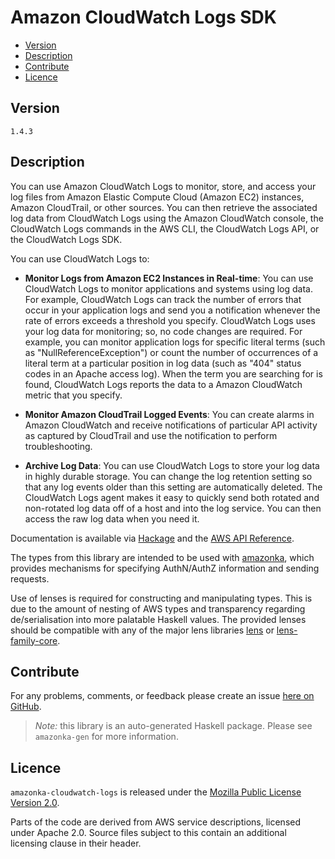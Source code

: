 # Amazon CloudWatch Logs SDK

* [Version](#version)
* [Description](#description)
* [Contribute](#contribute)
* [Licence](#licence)


## Version

`1.4.3`


## Description

You can use Amazon CloudWatch Logs to monitor, store, and access your log files from Amazon Elastic Compute Cloud (Amazon EC2) instances, Amazon CloudTrail, or other sources. You can then retrieve the associated log data from CloudWatch Logs using the Amazon CloudWatch console, the CloudWatch Logs commands in the AWS CLI, the CloudWatch Logs API, or the CloudWatch Logs SDK.

You can use CloudWatch Logs to:

-   __Monitor Logs from Amazon EC2 Instances in Real-time__: You can use CloudWatch Logs to monitor applications and systems using log data. For example, CloudWatch Logs can track the number of errors that occur in your application logs and send you a notification whenever the rate of errors exceeds a threshold you specify. CloudWatch Logs uses your log data for monitoring; so, no code changes are required. For example, you can monitor application logs for specific literal terms (such as \"NullReferenceException\") or count the number of occurrences of a literal term at a particular position in log data (such as \"404\" status codes in an Apache access log). When the term you are searching for is found, CloudWatch Logs reports the data to a Amazon CloudWatch metric that you specify.

-   __Monitor Amazon CloudTrail Logged Events__: You can create alarms in Amazon CloudWatch and receive notifications of particular API activity as captured by CloudTrail and use the notification to perform troubleshooting.

-   __Archive Log Data__: You can use CloudWatch Logs to store your log data in highly durable storage. You can change the log retention setting so that any log events older than this setting are automatically deleted. The CloudWatch Logs agent makes it easy to quickly send both rotated and non-rotated log data off of a host and into the log service. You can then access the raw log data when you need it.

Documentation is available via [Hackage](http://hackage.haskell.org/package/amazonka-cloudwatch-logs)
and the [AWS API Reference](https://aws.amazon.com/documentation/).

The types from this library are intended to be used with [amazonka](http://hackage.haskell.org/package/amazonka),
which provides mechanisms for specifying AuthN/AuthZ information and sending requests.

Use of lenses is required for constructing and manipulating types.
This is due to the amount of nesting of AWS types and transparency regarding
de/serialisation into more palatable Haskell values.
The provided lenses should be compatible with any of the major lens libraries
[lens](http://hackage.haskell.org/package/lens) or [lens-family-core](http://hackage.haskell.org/package/lens-family-core).

## Contribute

For any problems, comments, or feedback please create an issue [here on GitHub](https://github.com/brendanhay/amazonka/issues).

> _Note:_ this library is an auto-generated Haskell package. Please see `amazonka-gen` for more information.


## Licence

`amazonka-cloudwatch-logs` is released under the [Mozilla Public License Version 2.0](http://www.mozilla.org/MPL/).

Parts of the code are derived from AWS service descriptions, licensed under Apache 2.0.
Source files subject to this contain an additional licensing clause in their header.
